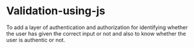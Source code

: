 # Validation-using-js
To add a layer of authentication and authorization for identifying whether the user has given the correct input or not and also to know whether the user is authentic or not.
